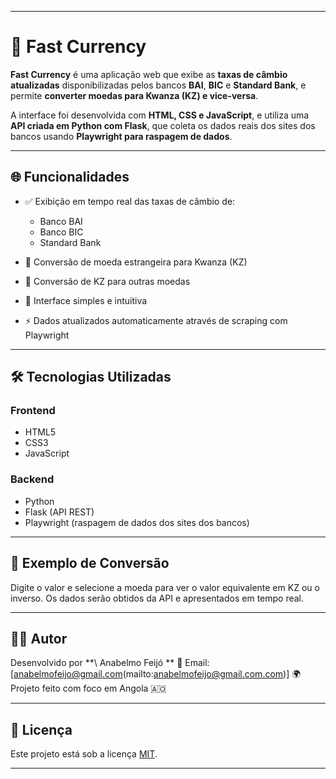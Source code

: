 
---

# 💱 Fast Currency

**Fast Currency** é uma aplicação web que exibe as **taxas de câmbio atualizadas** disponibilizadas pelos bancos **BAI**, **BIC** e **Standard Bank**, e permite **converter moedas para Kwanza (KZ) e vice-versa**.

A interface foi desenvolvida com **HTML, CSS e JavaScript**, e utiliza uma **API criada em Python com Flask**, que coleta os dados reais dos sites dos bancos usando **Playwright para raspagem de dados**.

---

## 🌐 Funcionalidades

* ✅ Exibição em tempo real das taxas de câmbio de:

  * Banco BAI
  * Banco BIC
  * Standard Bank
* 🔄 Conversão de moeda estrangeira para Kwanza (KZ)
* 🔁 Conversão de KZ para outras moedas
* 🧠 Interface simples e intuitiva
* ⚡ Dados atualizados automaticamente através de scraping com Playwright

---

## 🛠️ Tecnologias Utilizadas

### Frontend

* HTML5
* CSS3
* JavaScript

### Backend

* Python
* Flask (API REST)
* Playwright (raspagem de dados dos sites dos bancos)

---

## 🧪 Exemplo de Conversão

Digite o valor e selecione a moeda para ver o valor equivalente em KZ ou o inverso. Os dados serão obtidos da API e apresentados em tempo real.

---

## 🧑‍💻 Autor

Desenvolvido por **\ Anabelmo Feijó **
📧 Email: \[anabelmofeijo@gmail.com(mailto:anabelmofeijo@gmail.com.com)]
🌍 Projeto feito com foco em Angola 🇦🇴

---

## 📄 Licença

Este projeto está sob a licença [MIT](LICENSE).

---


